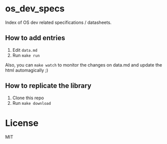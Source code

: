 # os_dev_specs
Index of OS dev related specifications / datasheets.

## How to add entries
1. Edit `data.md`
2. Run `make run`

Also, you can `make watch` to monitor the changes on data.md and update the html automagically ;)

## How to replicate the library
1. Clone this repo
1. Run `make download`

# License
MIT
